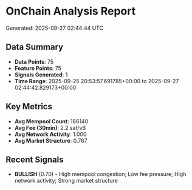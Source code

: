 # OnChain Analysis Report
Generated: 2025-09-27 02:44:44 UTC

## Data Summary
- **Data Points**: 75
- **Feature Points**: 75
- **Signals Generated**: 1
- **Time Range**: 2025-09-25 20:53:57.691785+00:00 to 2025-09-27 02:44:42.829173+00:00

## Key Metrics
- **Avg Mempool Count**: 166140
- **Avg Fee (30min)**: 2.2 sat/vB
- **Avg Network Activity**: 1.000
- **Avg Market Structure**: 0.767

## Recent Signals
- **BULLISH** (0.70) - High mempool congestion; Low fee pressure; High network activity; Strong market structure
